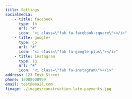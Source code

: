 ```yaml
---
title: Settings
socialmedia:
    - title: facebook
      type: fb
      url: "#"
      icon: "<i class=\"fab fa-facebook-square\"></i>"
    - title: google+
      type: gp
      url: "#"
      icon: "<i class=\"fab fa-google-plus\"></i>"
    - title: instagram
      type: ig
      url: "#"
      icon: "<i class=\"fab fa-instagram\"></i>"
address: 123 Test Street
phone: 18008008999
email: test@email.com
fimage: ./images/construction-late-payments.jpg
---
```

